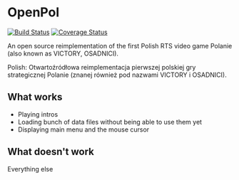 # OpenPol
[![Build Status](https://travis-ci.org/jstasiak/openpol.svg?branch=master)](https://travis-ci.org/jstasiak/openpol)
[![Coverage Status](https://coveralls.io/repos/github/jstasiak/openpol/badge.svg?branch=master)](https://coveralls.io/github/jstasiak/openpol?branch=master)

An open source reimplementation of the first Polish RTS video game Polanie (also known as VICTORY, OSADNICI).

Polish: Otwartoźródłowa reimplementacja pierwszej polskiej gry strategicznej Polanie (znanej również pod nazwami VICTORY i OSADNICI).

## What works

* Playing intros
* Loading bunch of data files without being able to use them yet
* Displaying main menu and the mouse cursor

## What doesn't work

Everything else
